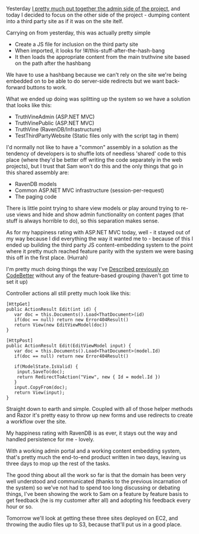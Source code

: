 Yesterday [I pretty much put together the admin side of the project](/entries/this-week,-lets-create-a-start-up---day-1.html), and today I decided to focus on the other side of the project - dumping content into a third party site as if it was on the site itelf.

Carrying on from yesterday, this was actually pretty simple

- Create a JS file for inclusion on the third party site
- When imported, it looks for !#/this-stuff-after-the-hash-bang
- It then loads the appropriate content from the main truthvine site based on the path after the hashbang

We have to use a hashbang because we can't rely on the site we're being embedded on to be able to do server-side redirects but we want back-forward buttons to work.

What we ended up doing was splitting up the system so we have a solution that looks like this:

- TruthVineAdmin (ASP.NET MVC)
- TruthVinePublic (ASP.NET MVC)
- TruthVine (RavenDB/Infrastructure)
- TestThirdPartyWebsite (Static files only with the script tag in them)

I'd normally not like to have a "common" assembly in a solution as the tendency of developers is to shuffle lots of needless 'shared' code to this place (where they'd be better off writing the code separately in the web projects), but I trust that Sam won't do this and the only things that go in this shared assembly are:

- RavenDB models
- Common ASP.NET MVC infrastructure (session-per-request)
- The paging code

There is little point trying to share view models or play around trying to re-use views and hide and show admin functionality on content pages (that stuff is always horrible to do), so this separation makes sense.

As for my happiness rating with ASP.NET MVC today, well - it stayed out of my way because I did everything the way it wanted me to - because of this I ended up building the third party JS content-embedding system to the point where it pretty much reached feature parity with the system we were basing this off in the first place. (Hurrah)

I'm pretty much doing things the way I've [Described previously on CodeBetter](http://codebetter.com/robashton/2011/06/13/finding-a-balance-with-asp-net-mvc/) without any of the feature-based grouping (haven't got time to set it up)

Controller actions all still pretty much look like this:

    [HttpGet]
    public ActionResult Edit(int id) {
       var doc = this.Documents().Load<ThatDocument>(id)
       if(doc == null) return new Error404Result()
       return View(new EditViewModel(doc))
    }

    [HttpPost]
    public ActionResult Edit(EditViewModel input) {
       var doc = this.Documents().Load<ThatDocument>(model.Id)
       if(doc == null) return new Error404Result()
       
       if(ModelState.IsValid) {
        input.SaveTo(doc);
        return RedirectToAction("View", new { Id = model.Id })
       }
       input.CopyFrom(doc);
       return View(input);
    }

Straight down to earth and simple. Coupled with all of those helper methods and Razor it's pretty easy to throw up new forms and use redirects to create a workflow over the site.

My happiness rating with RavenDB is as ever, it stays out the way and handled persistence for me - lovely.

With a working admin portal and a working content embedding system, that's pretty much the end-to-end product written in two days, leaving us three days to mop up the rest of the tasks. 

The good thing about all the work so far is that the domain has been very well understood and communicated (thanks to the previous incarnation of the system) so we've not had to spend too long discussing or debating things, I've been showing the work to Sam on a feature by feature basis to get feedback (he is my customer after all) and adopting his feedback every hour or so. 

Tomorrow we'll look at getting these three sites deployed on EC2, and throwing the audio files up to S3, because that'll put us in a good place.
